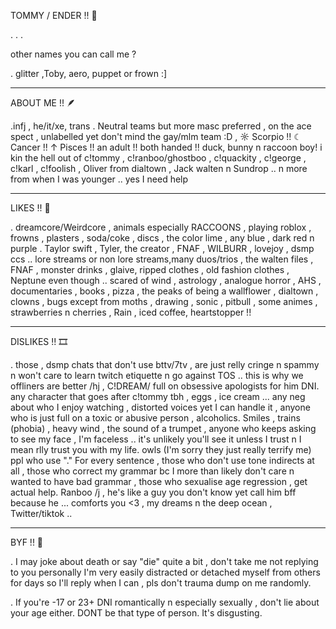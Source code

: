    TOMMY / ENDER !! 🌱


. . . 

 other names you can call me ? 

. glitter ,Toby, aero, puppet or frown :] 


--- 
ABOUT ME !! 🪶

.infj , he/it/xe, trans . Neutral teams but more masc preferred , on the ace spect , unlabelled yet don't mind the gay/mlm team :D , ☼ Scorpio !! ☾ Cancer !! ↑ Pisces !! an adult !! both handed !! duck, bunny n raccoon boy! i kin the hell out of c!tommy , c!ranboo/ghostboo , c!quackity ,  c!george , c!karl , c!foolish , Oliver from dialtown , Jack walten n Sundrop .. n more from when I was younger .. yes I need help


--------

LIKES !! 💟

. dreamcore/Weirdcore , animals especially RACCOONS , playing roblox , frowns , plasters , soda/coke , discs , the color lime , any blue , dark red n purple . Taylor swift  , Tyler, the creator , FNAF , WILBURR , lovejoy , dsmp ccs .. lore streams or non lore streams,many duos/trios , the walten files , FNAF , monster drinks , glaive, ripped clothes , old fashion clothes , Neptune even though .. scared of wind , astrology , analogue horror , AHS , documentaries , books , pizza , the peaks of being a wallflower , dialtown , clowns , bugs except from moths , drawing , sonic , pitbull , some animes , strawberries n cherries , Rain , iced coffee, heartstopper !! 


------------

DISLIKES !! 🎞 

. those , dsmp chats that don't use bttv/7tv , are just relly cringe n spammy n won't care to learn twitch etiquette n go against TOS .. this is why we offliners are better /hj , C!DREAM/ full on obsessive apologists for him DNI. any character that goes after c!tommy tbh , eggs , ice cream ... any neg about who I enjoy watching , distorted voices yet I can handle it , anyone who is just full on a toxic or abusive person , alcoholics. Smiles , trains (phobia) , heavy wind , the sound of a trumpet , anyone who keeps asking to see my face , I'm faceless .. it's unlikely you'll see it unless I trust n I mean rlly trust you with my life. owls (I'm sorry they just really terrify me) ppl who use "." For every sentence , those who don't use tone indirects at all , those who correct my grammar bc I more than likely don't care n wanted to have bad grammar , those who sexualise age regression , get actual help. Ranboo /j , he's like a guy you don't know yet call him bff because he ... comforts you <3 , my dreams n the deep ocean , Twitter/tiktok .. 


-----------

BYF !! 🐾

. I may joke about death or say "die" quite a bit , don't take me not replying to you personally I'm very easily distracted or detached myself from others for days so I'll reply when I can , pls don't trauma dump on me randomly.  

. If you're -17 or 23+ DNI romantically n especially sexually , don't lie about your age either. DONT be that type of person. It's disgusting. 
 
